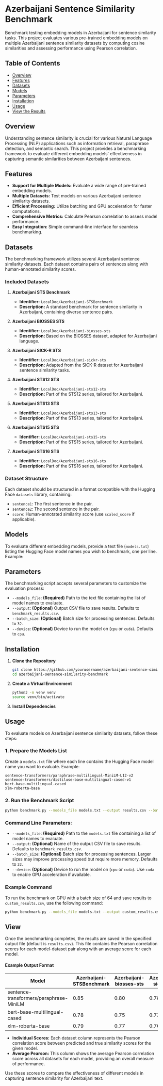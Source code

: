 # Azerbaijani Sentence Similarity Benchmark

Benchmark testing embedding models in Azerbaijani for sentence similarity tasks. This project evaluates various pre-trained embedding models on multiple Azerbaijani sentence similarity datasets by computing cosine similarities and assessing performance using Pearson correlation.

## Table of Contents

- [Overview](#overview)
- [Features](#features)
- [Datasets](#datasets)
- [Models](#models)
- [Parameters](#parameters)
- [Installation](#installation)
- [Usage](#usage)
- [View the Results](#view)

## Overview

Understanding sentence similarity is crucial for various Natural Language Processing (NLP) applications such as information retrieval, paraphrase detection, and semantic search. This project provides a benchmarking framework to evaluate different embedding models' effectiveness in capturing semantic similarities between Azerbaijani sentences.

## Features

- **Support for Multiple Models:** Evaluate a wide range of pre-trained embedding models.
- **Multiple Datasets:** Test models on various Azerbaijani sentence similarity datasets.
- **Efficient Processing:** Utilize batching and GPU acceleration for faster computations.
- **Comprehensive Metrics:** Calculate Pearson correlation to assess model performance.
- **Easy Integration:** Simple command-line interface for seamless benchmarking.

## Datasets

The benchmarking framework utilizes several Azerbaijani sentence similarity datasets. Each dataset contains pairs of sentences along with human-annotated similarity scores.

### Included Datasets

1. **Azerbaijani STS Benchmark**
   - **Identifier:** `LocalDoc/Azerbaijani-STSBenchmark`
   - **Description:** A standard benchmark for sentence similarity in Azerbaijani, containing diverse sentence pairs.

2. **Azerbaijani BIOSSES STS**
   - **Identifier:** `LocalDoc/Azerbaijani-biosses-sts`
   - **Description:** Based on the BIOSSES dataset, adapted for Azerbaijani language.

3. **Azerbaijani SICK-R STS**
   - **Identifier:** `LocalDoc/Azerbaijani-sickr-sts`
   - **Description:** Adapted from the SICK-R dataset for Azerbaijani sentence similarity tasks.

4. **Azerbaijani STS12 STS**
   - **Identifier:** `LocalDoc/Azerbaijani-sts12-sts`
   - **Description:** Part of the STS12 series, tailored for Azerbaijani.

5. **Azerbaijani STS13 STS**
   - **Identifier:** `LocalDoc/Azerbaijani-sts13-sts`
   - **Description:** Part of the STS13 series, tailored for Azerbaijani.

6. **Azerbaijani STS15 STS**
   - **Identifier:** `LocalDoc/Azerbaijani-sts15-sts`
   - **Description:** Part of the STS15 series, tailored for Azerbaijani.

7. **Azerbaijani STS16 STS**
   - **Identifier:** `LocalDoc/Azerbaijani-sts16-sts`
   - **Description:** Part of the STS16 series, tailored for Azerbaijani.

### Dataset Structure

Each dataset should be structured in a format compatible with the Hugging Face `datasets` library, containing:

- `sentence1`: The first sentence in the pair.
- `sentence2`: The second sentence in the pair.
- `score`: Human-annotated similarity score (use `scaled_score` if applicable).

## Models

To evaluate different embedding models, provide a text file (`models.txt`) listing the Hugging Face model names you wish to benchmark, one per line. Example:


## Parameters

The benchmarking script accepts several parameters to customize the evaluation process:

- `--models_file`: **(Required)** Path to the text file containing the list of model names to evaluate.
- `--output`: **(Optional)** Output CSV file to save results. Defaults to `benchmark_results.csv`.
- `--batch_size`: **(Optional)** Batch size for processing sentences. Defaults to `32`.
- `--device`: **(Optional)** Device to run the model on (`cpu` or `cuda`). Defaults to `cpu`.

## Installation

1. **Clone the Repository**

   ```bash
   git clone https://github.com/yourusername/azerbaijani-sentence-similarity-benchmark.git
   cd azerbaijani-sentence-similarity-benchmark
   ```

2. **Create a Virtual Environment**

   ```bash
   python3 -m venv venv
   source venv/bin/activate
   ```

4. **Install Dependencies**



## Usage

To evaluate models on Azerbaijani sentence similarity datasets, follow these steps:

### 1. Prepare the Models List

Create a `models.txt` file where each line contains the Hugging Face model name you want to evaluate. Example:

```plaintext
sentence-transformers/paraphrase-multilingual-MiniLM-L12-v2
sentence-transformers/distiluse-base-multilingual-cased-v1
bert-base-multilingual-cased
xlm-roberta-base
```


### 2. Run the Benchmark Script

   ```bash
   python benchmark.py --models_file models.txt --output results.csv --batch_size 32 --device cuda
   ```


### Command Line Parameters:

- `--models_file`: **(Required)** Path to the `models.txt` file containing a list of model names to evaluate.
- `--output`: **(Optional)** Name of the output CSV file to save results. Defaults to `benchmark_results.csv`.
- `--batch_size`: **(Optional)** Batch size for processing sentences. Larger sizes may improve processing speed but require more memory. Defaults to `32`.
- `--device`: **(Optional)** Device to run the model on (`cpu` or `cuda`). Use `cuda` to enable GPU acceleration if available.


### Example Command

To run the benchmark on GPU with a batch size of 64 and save results to `custom_results.csv`, use the following command:

```bash
python benchmark.py --models_file models.txt --output custom_results.csv --batch_size 64 --device cuda
```



## View

Once the benchmarking completes, the results are saved in the specified output file (default is `results.csv`). This file contains the Pearson correlation scores for each model-dataset pair along with an average score for each model.

#### Example Output Format

| Model                                     | Azerbaijani-STSBenchmark | Azerbaijani-biosses-sts | Azerbaijani-sickr-sts | Average Pearson |
|-------------------------------------------|--------------------------|-------------------------|-----------------------|------------------|
| sentence-transformers/paraphrase-MiniLM   | 0.85                     | 0.80                    | 0.78                  | 0.81             |
| bert-base-multilingual-cased              | 0.78                     | 0.75                    | 0.73                  | 0.75             |
| xlm-roberta-base                          | 0.79                     | 0.77                    | 0.76                  | 0.77             |

- **Individual Scores:** Each dataset column represents the Pearson correlation score between predicted and true similarity scores for the given model.
- **Average Pearson:** This column shows the average Pearson correlation score across all datasets for each model, providing an overall measure of performance.

Use these scores to compare the effectiveness of different models in capturing sentence similarity for Azerbaijani text.
